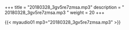 +++
title = "20180328_3gv5re7zmsa.mp3"
description = " 20180328_3gv5re7zmsa.mp3 "
weight = 20
+++

{{< myaudio01 mp3="20180328_3gv5re7zmsa.mp3" >}}

